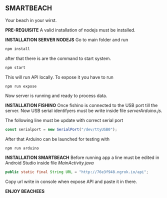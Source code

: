 SMARTBEACH
----------
Your beach in your wirst.

**PRE-REQUISITE**
A valid installation of nodejs must be installed.

**INSTALLATION SERVER NODEJS**
Go to main folder and run
```javascript
npm install
```
after that there is are  the command to start system.
```javascript
npm start
```
This will run API locally. To expose it you have to run 
```javascript
npm run expose
```
Now server is running and ready to process data.

**INSTALLATION FISHINO**
Once fishino is connected to the USB port till the server. Now USB serial identifyers must be write inside file *serverArduino.js*. 

The following line must be update with correct serial port
```javascript
const serialport = new SerialPort("/dev/ttyUSB0");
```

After that Arduino can be launched for testing with 
```shell
npm run arduino
```

**INSTALLATION SMARTBEACH**
Before running app a line must be edited in Android Studio inside file *MainActivity.java*
```java
public static final String URL = "http://76e3f948.ngrok.io/api";
```

Copy url write in console when expose API and paste it in there.

**ENJOY BEACHEES**

